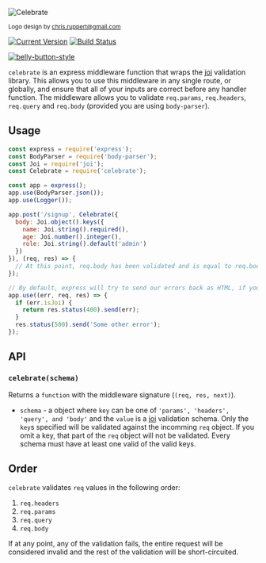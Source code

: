 ![Celebrate](https://github.com/continuationlabs/celebrate/raw/master/images/logo.png)

<sub>Logo design by chris.ruppert@gmail.com</sub>

[![Current Version](https://img.shields.io/npm/v/celebrate.svg)](https://www.npmjs.org/package/celebrate)
[![Build Status](https://travis-ci.org/continuationlabs/celebrate.svg?branch=master)](https://travis-ci.org/continuationlabs/celebrate)

[![belly-button-style](https://cdn.rawgit.com/continuationlabs/belly-button/master/badge.svg)](https://github.com/continuationlabs/belly-button)

`celebrate` is an express middleware function that wraps the [joi](https://github.com/hapijs/joi) validation library. This allows you to use this middleware in any single route, or globally, and ensure that all of your inputs are correct before any handler function. The middleware allows you to validate `req.params`, `req.headers`, `req.query` and `req.body` (provided you are using `body-parser`).

## Usage

```js
const express = require('express');
const BodyParser = require('body-parser');
const Joi = require('joi');
const Celebrate = require('celebrate');

const app = express();
app.use(BodyParser.json());
app.use(Logger());

app.post('/signup', Celebrate({
  body: Joi.object().keys({
    name: Joi.string().required(),
    age: Joi.number().integer(),
    role: Joi.string().default('admin')
  })
}), (req, res) => {
  // At this point, req.body has been validated and is equal to req.body.name if provided in the POST or set to 'admin' by joi
});

// By default, express will try to send our errors back as HTML, if you want the JSON, add an error handler here
app.use((err, req, res) => {
  if (err.isJoi) {
    return res.status(400).send(err);
  }
  res.status(500).send('Some other error');
});
``` 

## API

### `celebrate(schema)`

Returns a `function` with the middleware signature (`(req, res, next)`).

- `schema` - a object where `key` can be one of `'params', 'headers', 'query', and 'body'` and the `value` is a [joi](https://github.com/hapijs/joi/blob/master/API.md) validation schema. Only the `key`s specified will be validated against the incomming `req` object. If you omit a key, that part of the `req` object will not be validated. Every schema must have at least one valid of the valid keys. 

## Order

`celebrate` validates `req` values in the following order:

1. `req.headers`
2. `req.params`
3. `req.query`
4. `req.body`

If at any point, any of the validation fails, the entire request will be considered invalid and the rest of the validation will be short-circuited. 
